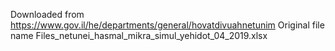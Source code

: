 Downloaded from https://www.gov.il/he/departments/general/hovatdivuahnetunim
Original file name Files_netunei_hasmal_mikra_simul_yehidot_04_2019.xlsx